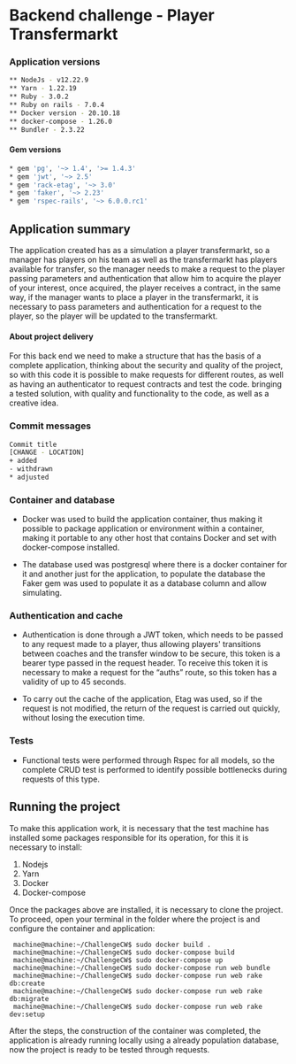 # Backend challenge - Player Transfermarkt

### Application versions
```bash
** NodeJs - v12.22.9
** Yarn - 1.22.19
** Ruby - 3.0.2
** Ruby on rails - 7.0.4
** Docker version - 20.10.18
** docker-compose - 1.26.0
** Bundler - 2.3.22
```
#### Gem versions

```bash
* gem 'pg', '~> 1.4', '>= 1.4.3'
* gem 'jwt', '~> 2.5'
* gem 'rack-etag', '~> 3.0'
* gem 'faker', '~> 2.23'
* gem 'rspec-rails', '~> 6.0.0.rc1'
```

## Application summary

The application created has as a simulation a player transfermarkt, so a manager has players on his team as well as the transfermarkt has players available for transfer, so the manager needs to make a request to the player passing parameters and authentication that allow him to acquire the player of your interest, once acquired, the player receives a contract, in the same way, if the manager wants to place a player in the transfermarkt, it is necessary to pass parameters and authentication for a request to the player, so the player will be updated to the transfermarkt.

#### About project delivery
For this back end we need to make a structure that has the basis of a complete application, thinking about the security and quality of the project, so with this code it is possible to make requests for different routes, as well as having an authenticator to request contracts and test the code. bringing a tested solution, with quality and functionality to the code, as well as a creative idea.

### Commit messages
```bash
Commit title
[CHANGE - LOCATION]
+ added
- withdrawn
* adjusted
```

### Container and database

* Docker was used to build the application container, thus making it possible to package application or environment within a container, making it portable to any other host that contains Docker and set with docker-compose installed.

* The database used was postgresql where there is a docker container for it and another just for the application, to populate the database the Faker gem was used to populate it as a database column and allow simulating.

### Authentication and cache

* Authentication is done through a JWT token, which needs to be passed to any request made to a player, thus allowing players' transitions between coaches and the transfer window to be secure, this token is a bearer type passed in the request header. To receive this token it is necessary to make a request for the “auths” route, so this token has a validity of up to 45 seconds.

* To carry out the cache of the application, Etag was used, so if the request is not modified, the return of the request is carried out quickly, without losing the execution time.

### Tests

* Functional tests were performed through Rspec for all models, so the complete CRUD test is performed to identify possible bottlenecks during requests of this type.

## Running the project

To make this application work, it is necessary that the test machine has installed some packages responsible for its operation, for this it is necessary to install:

1. Nodejs
2. Yarn
3. Docker
4. Docker-compose

Once the packages above are installed, it is necessary to clone the project. To proceed, open your terminal in the folder where the project is and configure the container and application:

```
 machine@machine:~/ChallengeCW$ sudo docker build .
 machine@machine:~/ChallengeCW$ sudo docker-compose build
 machine@machine:~/ChallengeCW$ sudo docker-compose up
 machine@machine:~/ChallengeCW$ sudo docker-compose run web bundle
 machine@machine:~/ChallengeCW$ sudo docker-compose run web rake db:create
 machine@machine:~/ChallengeCW$ sudo docker-compose run web rake db:migrate
 machine@machine:~/ChallengeCW$ sudo docker-compose run web rake dev:setup
```
After the steps, the construction of the container was completed, the application is already running locally using a already population database, now the project is ready to be tested through requests.

